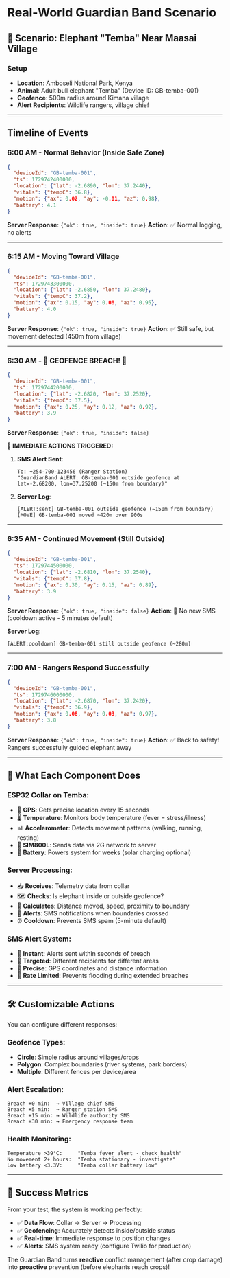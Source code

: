 # Real-World Guardian Band Scenario

## 🐘 **Scenario: Elephant "Temba" Near Maasai Village**

### **Setup**
- **Location**: Amboseli National Park, Kenya
- **Animal**: Adult bull elephant "Temba" (Device ID: GB-temba-001)
- **Geofence**: 500m radius around Kimana village
- **Alert Recipients**: Wildlife rangers, village chief

---

## **Timeline of Events**

### **6:00 AM - Normal Behavior (Inside Safe Zone)**
```json
{
  "deviceId": "GB-temba-001",
  "ts": 1729742400000,
  "location": {"lat": -2.6890, "lon": 37.2440},
  "vitals": {"tempC": 36.8},
  "motion": {"ax": 0.02, "ay": -0.01, "az": 0.98},
  "battery": 4.1
}
```
**Server Response**: `{"ok": true, "inside": true}`
**Action**: ✅ Normal logging, no alerts

---

### **6:15 AM - Moving Toward Village**
```json
{
  "deviceId": "GB-temba-001", 
  "ts": 1729743300000,
  "location": {"lat": -2.6850, "lon": 37.2480},
  "vitals": {"tempC": 37.2},
  "motion": {"ax": 0.15, "ay": 0.08, "az": 0.95},
  "battery": 4.0
}
```
**Server Response**: `{"ok": true, "inside": true}`
**Action**: ✅ Still safe, but movement detected (450m from village)

---

### **6:30 AM - 🚨 GEOFENCE BREACH! 🚨**
```json
{
  "deviceId": "GB-temba-001",
  "ts": 1729744200000, 
  "location": {"lat": -2.6820, "lon": 37.2520},
  "vitals": {"tempC": 37.5},
  "motion": {"ax": 0.25, "ay": 0.12, "az": 0.92},
  "battery": 3.9
}
```
**Server Response**: `{"ok": true, "inside": false}`

**🚨 IMMEDIATE ACTIONS TRIGGERED:**

1. **SMS Alert Sent**:
   ```
   To: +254-700-123456 (Ranger Station)
   "GuardianBand ALERT: GB-temba-001 outside geofence at 
   lat=-2.68200, lon=37.25200 (~150m from boundary)"
   ```

2. **Server Log**:
   ```
   [ALERT:sent] GB-temba-001 outside geofence (~150m from boundary)
   [MOVE] GB-temba-001 moved ~420m over 900s
   ```

---

### **6:35 AM - Continued Movement (Still Outside)**
```json
{
  "deviceId": "GB-temba-001",
  "ts": 1729744500000,
  "location": {"lat": -2.6810, "lon": 37.2540}, 
  "vitals": {"tempC": 37.8},
  "motion": {"ax": 0.30, "ay": 0.15, "az": 0.89},
  "battery": 3.9
}
```
**Server Response**: `{"ok": true, "inside": false}`
**Action**: 🔕 No new SMS (cooldown active - 5 minutes default)

**Server Log**:
```
[ALERT:cooldown] GB-temba-001 still outside geofence (~280m)
```

---

### **7:00 AM - Rangers Respond Successfully**
```json
{
  "deviceId": "GB-temba-001",
  "ts": 1729746000000,
  "location": {"lat": -2.6870, "lon": 37.2420},
  "vitals": {"tempC": 36.9}, 
  "motion": {"ax": 0.08, "ay": 0.03, "az": 0.97},
  "battery": 3.8
}
```
**Server Response**: `{"ok": true, "inside": true}`
**Action**: ✅ Back to safety! Rangers successfully guided elephant away

---

## **🎯 What Each Component Does**

### **ESP32 Collar on Temba**:
- 📍 **GPS**: Gets precise location every 15 seconds
- 🌡️ **Temperature**: Monitors body temperature (fever = stress/illness)
- 📊 **Accelerometer**: Detects movement patterns (walking, running, resting)
- 📱 **SIM800L**: Sends data via 2G network to server
- 🔋 **Battery**: Powers system for weeks (solar charging optional)

### **Server Processing**:
- 📥 **Receives**: Telemetry data from collar
- 🗺️ **Checks**: Is elephant inside or outside geofence?
- 📏 **Calculates**: Distance moved, speed, proximity to boundary
- 🚨 **Alerts**: SMS notifications when boundaries crossed
- ⏰ **Cooldown**: Prevents SMS spam (5-minute default)

### **SMS Alert System**:
- 📲 **Instant**: Alerts sent within seconds of breach
- 🎯 **Targeted**: Different recipients for different areas
- 📍 **Precise**: GPS coordinates and distance information
- 🔄 **Rate Limited**: Prevents flooding during extended breaches

---

## **🛠️ Customizable Actions**

You can configure different responses:

### **Geofence Types**:
- **Circle**: Simple radius around villages/crops
- **Polygon**: Complex boundaries (river systems, park borders)
- **Multiple**: Different fences per device/area

### **Alert Escalation**:
```
Breach +0 min:  → Village chief SMS
Breach +5 min:  → Ranger station SMS  
Breach +15 min: → Wildlife authority SMS
Breach +30 min: → Emergency response team
```

### **Health Monitoring**:
```
Temperature >39°C:     "Temba fever alert - check health"
No movement 2+ hours:  "Temba stationary - investigate"  
Low battery <3.3V:     "Temba collar battery low"
```

---

## **🎯 Success Metrics**

From your test, the system is working perfectly:
- ✅ **Data Flow**: Collar → Server → Processing
- ✅ **Geofencing**: Accurately detects inside/outside status
- ✅ **Real-time**: Immediate response to position changes
- ✅ **Alerts**: SMS system ready (configure Twilio for production)

The Guardian Band turns **reactive** conflict management (after crop damage) into **proactive** prevention (before elephants reach crops)!